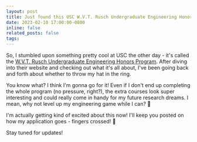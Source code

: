 ```yaml
---
layout: post
title: Just found this USC W.V.T. Rusch Undergraduate Engineering Honors Program! 🎓
date: 2023-02-10 17:00:00-0800
inline: false
related_posts: false
tags:
---
```


So, I stumbled upon something pretty cool at USC the other day - it's called the [W.V.T. Rusch Undergraduate Engineering Honors Program](https://viterbiundergrad.usc.edu/ehp/). After diving into their website and checking out what it's all about, I've been going back and forth about whether to throw my hat in the ring.

You know what? I think I'm gonna go for it! Even if I don't end up completing the whole program (no pressure, right?), the extra courses look super interesting and could really come in handy for my future research dreams. I mean, why not level up my engineering game while I can? 🚀

I'm actually getting kind of excited about this now! I'll keep you posted on how my application goes - fingers crossed! 🤞

Stay tuned for updates!